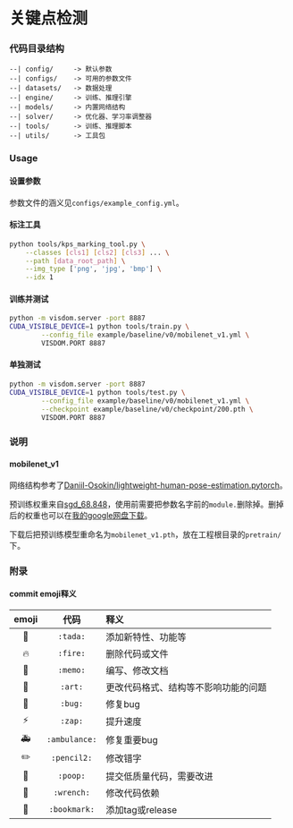 # 关键点检测

### 代码目录结构

```text
--| config/     -> 默认参数
--| configs/    -> 可用的参数文件
--| datasets/   -> 数据处理
--| engine/     -> 训练、推理引擎
--| models/     -> 内置网络结构
--| solver/     -> 优化器、学习率调整器
--| tools/      -> 训练、推理脚本
--| utils/      -> 工具包
```

### Usage

#### 设置参数

参数文件的涵义见`configs/example_config.yml`。

#### 标注工具

```sh
python tools/kps_marking_tool.py \
    --classes [cls1] [cls2] [cls3] ... \
    --path [data_root_path] \
    --img_type ['png', 'jpg', 'bmp'] \
    --idx 1
```

#### 训练并测试

```sh
python -m visdom.server -port 8887
CUDA_VISIBLE_DEVICE=1 python tools/train.py \
        --config_file example/baseline/v0/mobilenet_v1.yml \
        VISDOM.PORT 8887
```

#### 单独测试
```sh
python -m visdom.server -port 8887
CUDA_VISIBLE_DEVICE=1 python tools/test.py \
        --config_file example/baseline/v0/mobilenet_v1.yml \
        --checkpoint example/baseline/v0/checkpoint/200.pth \
        VISDOM.PORT 8887
```

### 说明

#### mobilenet_v1

网络结构参考了[Daniil-Osokin/lightweight-human-pose-estimation.pytorch](https://github.com/Daniil-Osokin/lightweight-human-pose-estimation.pytorch)。

预训练权重来自[sgd_68.848](https://github.com/marvis/pytorch-mobilenet)，使用前需要把参数名字前的`module.`删除掉。删掉后的权重也可以在[我的google网盘下载](https://drive.google.com/file/d/1EYHq40eTpk5FeWxaMrFS4BHxndoZAOKj/view?usp=sharing)。

下载后把预训练模型重命名为`mobilenet_v1.pth`，放在工程根目录的`pretrain/`下。

### 附录

#### commit emoji释义

|    emoji    |     代码      | 释义                                 |
| :---------: | :-----------: | :----------------------------------- |
|   :tada:    |   `:tada:`    | 添加新特性、功能等                   |
|   :fire:    |   `:fire:`    | 删除代码或文件                       |
|   :memo:    |   `:memo:`    | 编写、修改文档                       |
|    :art:    |    `:art:`    | 更改代码格式、结构等不影响功能的问题 |
|    :bug:    |    `:bug:`    | 修复bug                              |
|    :zap:    |    `:zap:`    | 提升速度                             |
| :ambulance: | `:ambulance:` | 修复重要bug                          |
|  :pencil2:  |  `:pencil2:`  | 修改错字                             |
|   :poop:    |   `:poop:`    | 提交低质量代码，需要改进             |
|  :wrench:   |  `:wrench:`   | 修改代码依赖                         |
| :bookmark:  | `:bookmark:`  | 添加tag或release                     |


